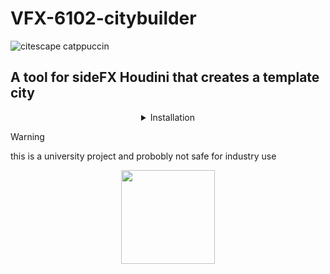 # VFX-6102-citybuilder
![citescape catppuccin](https://github.com/JoeHarper-tech/VFX-6102-citybuilder/blob/main/pictures/cat_evening-sky.png?raw=true)
## A tool for sideFX Houdini that creates a template city


<details align="center">
 <summary>Installation</summary>
 <br>

 ### Step one
 right click in the toolbar and click new tool
 ![Step one](https://github.com/kuisux/VFX-6102-citybuilder/blob/main/pictures/installation/tut01.png?raw=true)
<br>

 ### Step two
 Fill in the Name and Label of the tool, add an icon aswell if you want :D
 ![Step two](https://github.com/kuisux/VFX-6102-citybuilder/blob/main/pictures/installation/step02.png?raw=true)
<br

### Step three
Press the script tab, then paste the script into the box
<img src="https://github.com/kuisux/VFX-6102-citybuilder/blob/main/pictures/installation/step03.png?raw=true" width="750">
 
</details>


> [!WARNING]
> this is a university project and probobly not safe for industry use

 <p align="center">
<img src="https://github.com/kuisux/VFX-6102-citybuilder/blob/main/pictures/KuiLogo.png?raw=true" width="150">
 </p>
